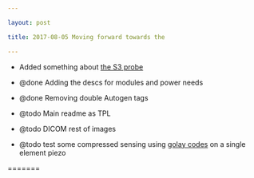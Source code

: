 ```yaml
---

layout: post

title: 2017-08-05 Moving forward towards the

---
```



-   Added something about [the S3 probe](/loftus/source/s3/)

-   @done Adding the descs for modules and power needs

-   @done Removing double Autogen tags
-   @todo Main readme as TPL
-   @todo DICOM rest of images

-   @todo test some compressed sensing using [golay
    codes](/include/20170325/PulseCode.pdf) on a single element piezo

=======

